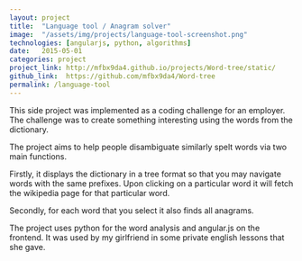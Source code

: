 ```yaml
---
layout: project
title:  "Language tool / Anagram solver"
image:  "/assets/img/projects/language-tool-screenshot.png"
technologies: [angularjs, python, algorithms]
date:   2015-05-01
categories: project
project_link: http://mfbx9da4.github.io/projects/Word-tree/static/
github_link:  https://github.com/mfbx9da4/Word-tree
permalink: /language-tool
---
```


This side project was implemented as a coding challenge for an employer. The challenge was to create something interesting using the words from the dictionary.  

The project aims to help people disambiguate similarly spelt words via two main functions.  

Firstly, it displays the dictionary in a tree format so that you may navigate words with the same prefixes. Upon clicking on a particular word it will fetch the wikipedia page for that particular word.  

Secondly, for each word that you select it also finds all anagrams.  

The project uses python for the word analysis and angular.js on the frontend.  It was used by my girlfriend in some private english lessons that she gave.  


